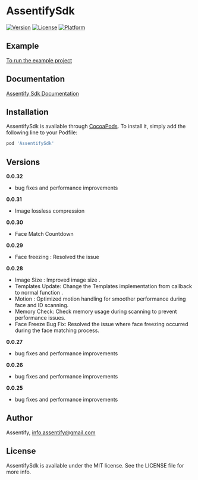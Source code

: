 # AssentifySdk

[![Version](https://img.shields.io/cocoapods/v/AssentifySdk.svg?style=flat)](https://cocoapods.org/pods/AssentifySdk)
[![License](https://img.shields.io/cocoapods/l/AssentifySdk.svg?style=flat)](https://cocoapods.org/pods/AssentifySdk)
[![Platform](https://img.shields.io/cocoapods/p/AssentifySdk.svg?style=flat)](https://cocoapods.org/pods/AssentifySdk)

## Example

[To run the example project](https://onedrive.live.com/?authkey=%21AJ9rCRs4jE%2DGw30&id=1FA5B54185CEA738%21273&cid=1FA5B54185CEA738&parId=root&parQt=sharedby&o=OneUp)

## Documentation 
[Assentify Sdk Documentation](https://1drv.ms/b/s!AjinzoVBtaUfghST9H5tPKpASJDq?e=BBTZvH)

## Installation

AssentifySdk is available through [CocoaPods](https://cocoapods.org). To install
it, simply add the following line to your Podfile:

```ruby
pod 'AssentifySdk'
```

## Versions
**0.0.32**
- bug fixes and performance improvements

**0.0.31**
- Image lossless compression

**0.0.30**
- Face Match Countdown

**0.0.29**
- Face freezing : Resolved the issue

**0.0.28**
- Image Size : Improved image size .
- Templates Update: Change the Templates implementation from callback to normal function .
- Motion : Optimized motion handling for smoother performance during face and ID scanning.
- Memory Check: Check memory usage during scanning to prevent performance issues.
- Face Freeze Bug Fix: Resolved the issue where face freezing occurred during the face matching process.

**0.0.27**
- bug fixes and performance improvements

**0.0.26**
- bug fixes and performance improvements

**0.0.25**
- bug fixes and performance improvements

## Author

Assentify, info.assentify@gmail.com

## License

AssentifySdk is available under the MIT license. See the LICENSE file for more info.

